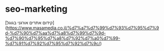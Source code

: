 # seo-marketing
[קידום אתרים אורגני בגוגל] (https://www.masamedia.co.il/%d7%a7%d7%99%d7%93%d7%95%d7%9d-%d7%90%d7%aa%d7%a8%d7%99%d7%9d-%d7%90%d7%95%d7%a8%d7%92%d7%a0%d7%99-%d7%91%d7%92%d7%95%d7%92%d7%9c/)
